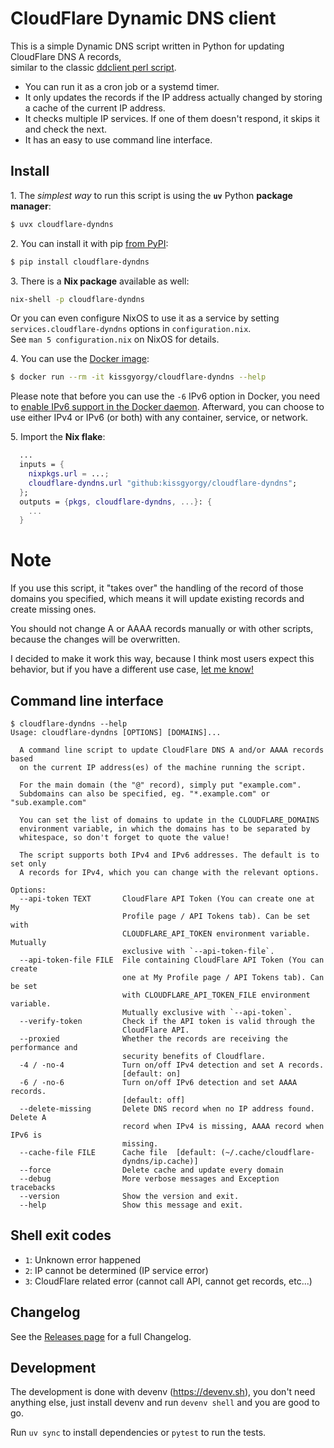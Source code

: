 # CloudFlare Dynamic DNS client

This is a simple Dynamic DNS script written in Python for updating CloudFlare DNS A records,  
similar to the classic [ddclient perl script](https://sourceforge.net/p/ddclient/wiki/Home/).

- You can run it as a cron job or a systemd timer.
- It only updates the records if the IP address actually changed by storing a
  cache of the current IP address.
- It checks multiple IP services. If one of them doesn't respond, it skips it and check the next.
- It has an easy to use command line interface.

## Install

1\. The *simplest way* to run this script is using the **`uv`** Python **package manager**:

```bash
$ uvx cloudflare-dyndns
```

2\. You can install it with pip [from PyPI](https://pypi.org/project/cloudflare-dyndns/):

```bash
$ pip install cloudflare-dyndns
```

3\. There is a **Nix package** available as well:
```bash
nix-shell -p cloudflare-dyndns
```
Or you can even configure NixOS to use it as a service by setting `services.cloudflare-dyndns` options in `configuration.nix`.  
See `man 5 configuration.nix` on NixOS for details.


4\. You can use the [Docker image](https://hub.docker.com/r/kissgyorgy/cloudflare-dyndns):
```bash
$ docker run --rm -it kissgyorgy/cloudflare-dyndns --help
```

Please note that before you can use the `-6` IPv6 option in Docker, you need to [enable IPv6 support in the Docker daemon](https://docs.docker.com/config/daemon/ipv6/).
Afterward, you can choose to use either IPv4 or IPv6 (or both) with any container, service, or network.


5\. Import the **Nix flake**:

```nix
  ...
  inputs = {
    nixpkgs.url = ...;
    cloudflare-dyndns.url "github:kissgyorgy/cloudflare-dyndns";
  };
  outputs = {pkgs, cloudflare-dyndns, ...}: {
    ...
  }
```

# Note

If you use this script, it "takes over" the handling of the record of those
domains you specified, which means it will update existing records and create
missing ones.

You should not change A or AAAA records manually or with other scripts, because
the changes will be overwritten.

I decided to make it work this way, because I think most users expect this
behavior, but if you have a different use case,
[let me know!](https://github.com/kissgyorgy/cloudflare-dyndns/issues/new)

## Command line interface

<!-- ```$
echo "$ cloudflare-dyndns --help"
cloudflare-dyndns --help
``` -->

```
$ cloudflare-dyndns --help
Usage: cloudflare-dyndns [OPTIONS] [DOMAINS]...

  A command line script to update CloudFlare DNS A and/or AAAA records based
  on the current IP address(es) of the machine running the script.

  For the main domain (the "@" record), simply put "example.com".
  Subdomains can also be specified, eg. "*.example.com" or "sub.example.com"

  You can set the list of domains to update in the CLOUDFLARE_DOMAINS
  environment variable, in which the domains has to be separated by
  whitespace, so don't forget to quote the value!

  The script supports both IPv4 and IPv6 addresses. The default is to set only
  A records for IPv4, which you can change with the relevant options.

Options:
  --api-token TEXT       CloudFlare API Token (You can create one at My
                         Profile page / API Tokens tab). Can be set with
                         CLOUDFLARE_API_TOKEN environment variable. Mutually
                         exclusive with `--api-token-file`.
  --api-token-file FILE  File containing CloudFlare API Token (You can create
                         one at My Profile page / API Tokens tab). Can be set
                         with CLOUDFLARE_API_TOKEN_FILE environment variable.
                         Mutually exclusive with `--api-token`.
  --verify-token         Check if the API token is valid through the
                         CloudFlare API.
  --proxied              Whether the records are receiving the performance and
                         security benefits of Cloudflare.
  -4 / -no-4             Turn on/off IPv4 detection and set A records.
                         [default: on]
  -6 / -no-6             Turn on/off IPv6 detection and set AAAA records.
                         [default: off]
  --delete-missing       Delete DNS record when no IP address found. Delete A
                         record when IPv4 is missing, AAAA record when IPv6 is
                         missing.
  --cache-file FILE      Cache file  [default: (~/.cache/cloudflare-
                         dyndns/ip.cache)]
  --force                Delete cache and update every domain
  --debug                More verbose messages and Exception tracebacks
  --version              Show the version and exit.
  --help                 Show this message and exit.
```

## Shell exit codes

- `1`: Unknown error happened
- `2`: IP cannot be determined (IP service error)
- `3`: CloudFlare related error (cannot call API, cannot get records, etc...)


## Changelog

See the [Releases page](https://github.com/kissgyorgy/cloudflare-dyndns/releases) for a full Changelog.


## Development

The development is done with devenv (https://devenv.sh), you don't need anything
else, just install devenv and run `devenv shell` and you are good to go.

Run `uv sync` to install dependencies or `pytest` to run the tests.
